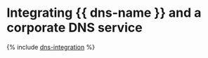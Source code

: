 # Integrating {{ dns-name }} and a corporate DNS service

{% include [dns-integration](../../_includes/tutorials/dns-integration.md) %}
